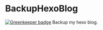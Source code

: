 # BackupHexoBlog

[![Greenkeeper badge](https://badges.greenkeeper.io/hyb628/BackupHexoBlog.svg)](https://greenkeeper.io/)
Backup my hexo blog.
